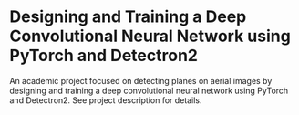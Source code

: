 # Designing and Training a Deep Convolutional Neural Network using PyTorch and Detectron2

An academic project focused on detecting planes on aerial images by designing and training a deep convolutional neural network using PyTorch and Detectron2. See project description for details.
